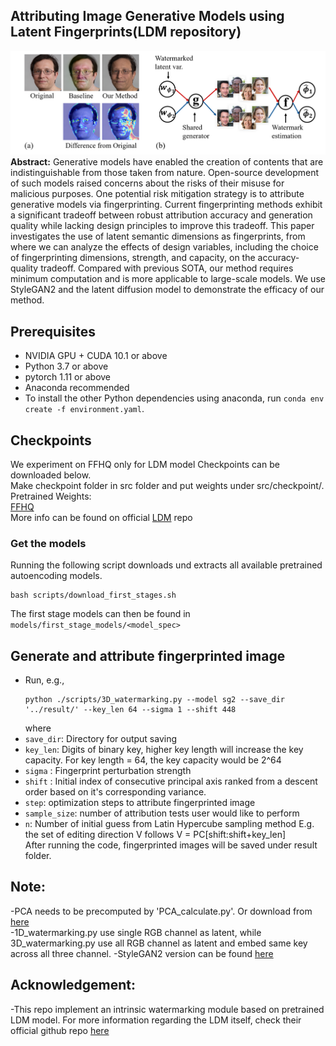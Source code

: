 ## Attributing Image Generative Models using Latent Fingerprints(LDM repository)

![Teaser image](./image/fig1.png)
**Abstract:** Generative models have enabled the creation of contents that are indistinguishable from those taken from nature. 
Open-source development of such models raised concerns about the risks of their misuse for malicious purposes.
One potential risk mitigation strategy is to attribute generative models via fingerprinting. 
Current fingerprinting methods exhibit a significant tradeoff between robust attribution accuracy and generation quality while lacking design principles to improve this tradeoff. 
This paper investigates the use of latent semantic dimensions as fingerprints, from where we can analyze the effects of design variables, including the choice of fingerprinting dimensions, strength, and capacity, on the accuracy-quality tradeoff.
Compared with previous SOTA, our method requires minimum computation and is more applicable to large-scale models. We use StyleGAN2 and the latent diffusion model to demonstrate the efficacy of our method.

## Prerequisites

- NVIDIA GPU + CUDA 10.1 or above
- Python 3.7 or above
- pytorch 1.11 or above
- Anaconda recommended
- To install the other Python dependencies using anaconda, run `conda env create -f environment.yaml`.

## Checkpoints

We experiment on FFHQ only for LDM model
Checkpoints can be downloaded below.\
Make checkpoint folder in src folder and put weights under src/checkpoint/.\
Pretrained Weights:\
[FFHQ](https://ommer-lab.com/files/latent-diffusion/ffhq.zip)\
More info can be found on official [LDM](https://github.com/CompVis/latent-diffusion) repo

### Get the models

Running the following script downloads und extracts all available pretrained autoencoding models.   
```shell script
bash scripts/download_first_stages.sh
```

The first stage models can then be found in `models/first_stage_models/<model_spec>`

## Generate and attribute fingerprinted image

- Run, e.g.,
  ```
  python ./scripts/3D_watermarking.py --model sg2 --save_dir '../result/' --key_len 64 --sigma 1 --shift 448
  ```
  where
- `save_dir`: Directory for output saving
- `key_len`: Digits of binary key, higher key length will increase the key capacity. For key length = 64, the key capacity would be 2^64
- `sigma` : Fingerprint perturbation strength
- `shift` : Initial index of consecutive principal axis ranked from a descent order based on it's corresponding variance. 
- `step`: optimization steps to attribute fingerprinted image
- `sample_size`: number of attribution tests user would like to perform
- `n`: Number of initial guess from Latin Hypercube sampling method
E.g. the set of editing direction V follows V = PC[shift:shift+key_len]  
After running the code, fingerprinted images will be saved under result folder. 


## Note:
-PCA needs to be precomputed by 'PCA_calculate.py'. Or download from [here](https://drive.google.com/file/d/1iWfIX7zRl4bwzif_SRqPOlFsp8b4jm_D/view?usp=sharing)\
-1D_watermarking.py use single RGB channel as latent, while 3D_watermarking.py use all RGB channel as latent and embed same key across all three channel.
-StyleGAN2 version can be found [here](https://github.com/GuangyuNie/Attributing-Image-Generative-Models-using-Latent-Fingerprints/tree/refactor)

## Acknowledgement:
-This repo implement an intrinsic watermarking module based on pretrained LDM model. For more information regarding the LDM itself, check their official github repo [here](https://github.com/CompVis/latent-diffusion)
